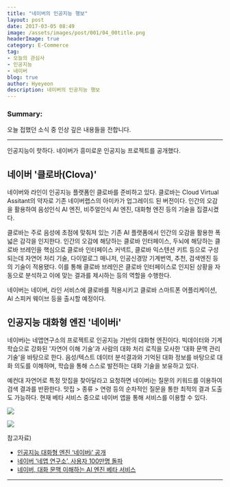 ```yaml
---
title: "네이버의 인공지능 행보"
layout: post
date: 2017-03-05 08:49
image: /assets/images/post/001/04_00title.png
headerImage: true
category: E-Commerce
tag:
- 오늘의 관심사
- 인공지능
- 네이버
blog: true
author: Hyeyeon
description: 네이버의 인공지능 행보
---
```


### Summary:

오늘 접했던 소식 중 인상 깊은 내용들을 전합니다.

---

인공지능이 핫하다. 네이버가 흥미로운 인공지능 프로젝트를 공개했다.

## 네이버 '클로바(Clova)'

네이버와 라인이 인공지능 플랫폼인 클로바를 준비하고 있다. 클로바는 Cloud Virtual Assitant의 약자로 기존 네이버랩스의 아미카가 업그레이드 된 버전이다. 인간의 오감을 활용하여 음성인식 AI 엔진, 비주얼인식 AI 엔진, 대화형 엔진 등의 기술을 집결시켰다.

클로바는 주로 음성에 초점에 맞춰져 있는 기존 AI 플랫폼에서 인간의 오감을 활용한 폭넓은 감각을 인지한다. 인간의 오감에 해당하는 클로바 인터페이스, 두뇌에 해당하는 클로바 브레인을 핵심으로 클로바 인터페이스 커넥트, 클로바 익스텐션 키트 등으로 구성되는데 자연어 처리 기술, 다이얼로그 매니저, 인공신경망 기계번역, 추천, 검색엔진 등의 기술이 적용됐다. 이를 통해 클로바 브레인은 클로바 인터페이스로 인지된 상황을 자동으로 분석하고 이에 맞는 결과를 제시하는 등의 역할을 수행한다.

네이버는 네이버, 라인 서비스에 클로바를 적용시키고 클로바 스마트폰 어플리케이션, AI 스피커 웨이브 등을 출시할 예정이다.

## 인공지능 대화형 엔진 '네이버i'

네이버i는 네앱연구소의 프로젝트로 인공지능 기반의 대화형 엔진이다. 빅데이터와 기계학습으로 강화된 '자연어 이해 기술'과 사람의 대화 처리 로직을 모사한 '대화 문맥 관리 기술'을 바탕으로 한다. 음성/텍스트 데이터 분석결과와 기억된 대화 정보를 바탕으로 대화 의도를 이해하며, 학습을 통해 스스로 발전하는 대화 기술을 보유하고 있다.

예컨대 자연어로 특정 맛집을 찾아달라고 요청하면 네이버i는 질문의 키워드를 이용하여 검색 결과를 반환한다. 맛집 > 종류 > 연령 등의 순차적인 질문을 통한 최적의 결과 도출도 가능하다. 현재 베타 서비스 중으로 네이버 앱을 통해 서비스를 이용할 수 있다.

![](http://postfiles6.naver.net/MjAxNzAyMjhfMjk4/MDAxNDg4MjczMTExMTI4.unplb33U_PQvUa9IbtA9Q5Pbjlc9vZHMUQgBZ87nNWcg.7ISz75EUJ6oiddwrakdksTSVxHa-yRUfRiFVdCbw-scg.PNG.naver_search/1.png?type=w773)

![](http://postfiles5.naver.net/MjAxNzAyMjhfMTU1/MDAxNDg4Mjc2NTgyNjk4.0J4UcfqU3tnYGfcrg_IKVBKjGuWZqunmeNXAZbN7eiAg.xjquYYho_GNvVsDuo1fU-11f2z23UJS2666LZaZqsWcg.PNG.naver_search/3.png?type=w773)


참고자료)
- [인공지능 대화형 엔진 ‘네이버i’ 공개](http://www.venturesquare.net/744254)
- [네이버 ‘네앱 연구소’, 사용자 100만명 돌파](http://www.zdnet.co.kr/news/news_view.asp?artice_id=20170303172500)
- [네이버, 대화 문맥 이해하는 AI 엔진 베타 서비스](http://www.zdnet.co.kr/news/news_view.asp?artice_id=20170303104205)

---

